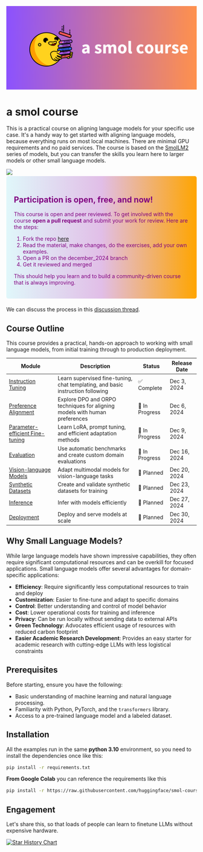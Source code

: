 ![smolcourse image](./banner.png)

# a smol course

This is a practical course on aligning language models for your specific use case. It's a handy way to get started with aligning language models, because everything runs on most local machines. There are minimal GPU requirements and no paid services. The course is based on the [SmolLM2](https://github.com/huggingface/smollm/tree/main) series of models, but you can transfer the skills you learn here to larger models or other small language models.

<a href="http://hf.co/join/discord">
<img src="https://img.shields.io/badge/Discord-7289DA?&logo=discord&logoColor=white"/>
</a>

<div style="background: linear-gradient(to right, #e0f7fa, #e1bee7, orange); padding: 20px; border-radius: 5px; margin-bottom: 20px; color: purple;">
    <h2>Participation is open, free, and now!</h2>
    <p>This course is open and peer reviewed. To get involved with the course <strong>open a pull request</strong> and submit your work for review. Here are the steps:</p>
    <ol>
        <li>Fork the repo <a href="https://github.com/huggingface/smol-course/fork">here</a></li>
        <li>Read the material, make changes, do the exercises, add your own examples.</li>
        <li>Open a PR on the december_2024 branch</li>
        <li>Get it reviewed and merged</li>
    </ol>
    <p>This should help you learn and to build a community-driven course that is always improving.</p>
</div>

We can discuss the process in this [discussion thread](https://github.com/huggingface/smol-course/discussions/2#discussion-7602932).

## Course Outline

This course provides a practical, hands-on approach to working with small language models, from initial training through to production deployment.

| Module | Description | Status | Release Date |
|--------|-------------|---------|--------------|
| [Instruction Tuning](./1_instruction_tuning) | Learn supervised fine-tuning, chat templating, and basic instruction following | ✅ Complete | Dec 3, 2024 |
| [Preference Alignment](./2_preference_alignment) | Explore DPO and ORPO techniques for aligning models with human preferences | 🚧 In Progress  | Dec 6, 2024 |
| [Parameter-efficient Fine-tuning](./3_parameter_efficient_finetuning) | Learn LoRA, prompt tuning, and efficient adaptation methods | 🚧 In Progress | Dec 9, 2024 |
| [Evaluation](./4_evaluation) | Use automatic benchmarks and create custom domain evaluations | 🚧 In Progress | Dec 16, 2024 |
| [Vision-language Models](./5_vision_language_models) | Adapt multimodal models for vision-language tasks | 📝 Planned | Dec 20, 2024 |
| [Synthetic Datasets](./6_synthetic_datasets) | Create and validate synthetic datasets for training | 📝 Planned | Dec 23, 2024 |
| [Inference](./7_inference) | Infer with models efficiently | 📝 Planned | Dec 27, 2024 |
| [Deployment](./8_deplyment) | Deploy and serve models at scale | 📝 Planned | Dec 30, 2024 |

## Why Small Language Models?

While large language models have shown impressive capabilities, they often require significant computational resources and can be overkill for focused applications. Small language models offer several advantages for domain-specific applications:

- **Efficiency**: Require significantly less computational resources to train and deploy
- **Customization**: Easier to fine-tune and adapt to specific domains
- **Control**: Better understanding and control of model behavior
- **Cost**: Lower operational costs for training and inference
- **Privacy**: Can be run locally without sending data to external APIs
- **Green Technology**: Advocates efficient usage of resources with reduced carbon footprint
- **Easier Academic Research Development**: Provides an easy starter for academic research with cutting-edge LLMs with less logistical constraints

## Prerequisites

Before starting, ensure you have the following:
- Basic understanding of machine learning and natural language processing.
- Familiarity with Python, PyTorch, and the `transformers` library.
- Access to a pre-trained language model and a labeled dataset.

## Installation

All the examples run in the same **python 3.10** environment, so you need to install the dependencies once like this:

```bash
pip install -r requirements.txt
```

**From Google Colab** you can reference the requirements like this

```bash
pip install -r https://raw.githubusercontent.com/huggingface/smol-course/refs/heads/main/requirements.txt
```

## Engagement

Let's share this, so that loads of people can learn to finetune LLMs without expensive hardware.

[![Star History Chart](https://api.star-history.com/svg?repos=huggingface/smol-course&type=Date)](https://star-history.com/#huggingface/smol-course&Date)
